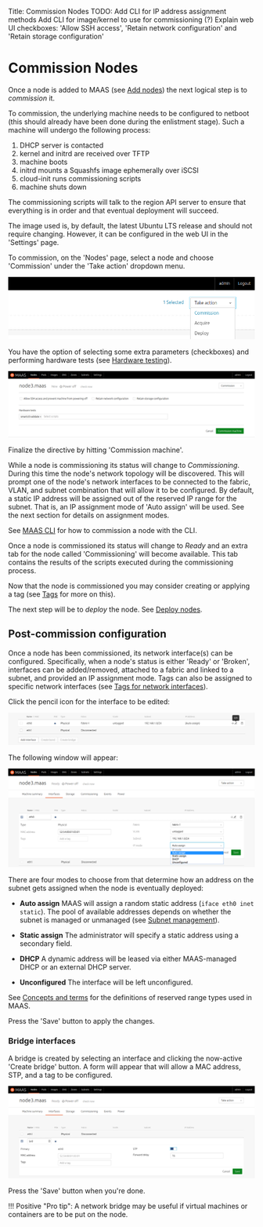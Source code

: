 Title: Commission Nodes
TODO:  Add CLI for IP address assignment methods
       Add CLI for image/kernel to use for commissioning (?)
       Explain web UI checkboxes: 'Allow SSH access', 'Retain network configuration' and 'Retain storage configuration'


# Commission Nodes

Once a node is added to MAAS (see [Add nodes][add-nodes]) the next logical
step is to *commission* it.

To commission, the underlying machine needs to be configured to netboot (this
should already have been done during the enlistment stage). Such a machine will
undergo the following process:

1. DHCP server is contacted
1. kernel and initrd are received over TFTP
1. machine boots
1. initrd mounts a Squashfs image ephemerally over iSCSI
1. cloud-init runs commissioning scripts
1. machine shuts down

The commissioning scripts will talk to the region API server to ensure that
everything is in order and that eventual deployment will succeed.

The image used is, by default, the latest Ubuntu LTS release and should not
require changing. However, it can be configured in the web UI in the 'Settings'
page.

To commission, on the 'Nodes' page, select a node and choose 'Commission' under
the 'Take action' dropdown menu.

![commission][img__2.2_commission]

You have the option of selecting some extra parameters (checkboxes) and
performing hardware tests (see [Hardware testing][hardware-testing]).

![confirm commission][img__2.2_commission-confirm]

Finalize the directive by hitting 'Commission machine'.

While a node is commissioning its status will change to *Commissioning*. During
this time the node's network topology will be discovered. This will prompt one
of the node's network interfaces to be connected to the fabric, VLAN, and
subnet combination that will allow it to be configured. By default, a static IP
address will be assigned out of the reserved IP range for the subnet. That is,
an IP assignment mode of 'Auto assign' will be used. See the next section for
details on assignment modes.

See [MAAS CLI][cli-commission-a-node] for how to commission a node with the
CLI.

Once a node is commissioned its status will change to *Ready* and an extra tab
for the node called 'Commissioning' will become available. This tab contains
the results of the scripts executed during the commissioning process.

Now that the node is commissioned you may consider creating or applying a tag
(see [Tags][tags] for more on this).

The next step will be to *deploy* the node. See [Deploy nodes][deploy-nodes].


## Post-commission configuration

Once a node has been commissioned, its network interface(s) can be configured.
Specifically, when a node's status is either 'Ready' or 'Broken', interfaces
can be added/removed, attached to a fabric and linked to a subnet, and provided
an IP assignment mode. Tags can also be assigned to specific network interfaces
(see [Tags for network interfaces][tags-network-interfaces]).

Click the pencil icon for the interface to be edited:

![edit interface][img__2.2_edit-interface]

The following window will appear:

![configure interface][img__2.2_configure-interface]

There are four modes to choose from that determine how an address on the subnet
gets assigned when the node is eventually deployed:

- **Auto assign** MAAS will assign a random static address 
  (`iface eth0 inet static`). The pool of available addresses depends on
  whether the subnet is managed or unmanaged (see
  [Subnet management][subnet-management]).

- **Static assign** The administrator will specify a static address using a
  secondary field.

- **DHCP** A dynamic address will be leased via either MAAS-managed DHCP or an
  external DHCP server.

- **Unconfigured** The interface will be left unconfigured.

See [Concepts and terms][concepts-ipranges] for the definitions of reserved
range types used in MAAS.

Press the 'Save' button to apply the changes.

### Bridge interfaces

A bridge is created by selecting an interface and clicking the now-active
'Create bridge' button. A form will appear that will allow a MAC address, STP,
and a tag to be configured.

![configure bridge][img__2.2_configure-bridge]

Press the 'Save' button when you're done.

!!! Positive "Pro tip":
    A network bridge may be useful if virtual machines or containers are to be
    put on the node. 

<!--

I'D LIKE TO LEAVE THIS OUT UNTIL A CLI COMMAND IS DOCUMENTED AND THEN LINKED. I
ALSO FIND THIS SENTENCE NEEDS TO BE REWORDED AS IT IS QUITE ABSTRACT AS IS.

Automatic bridge creation on all configured interfaces can also be performed at
allocation time using the API.

-->


<!-- LINKS -->

[add-nodes]: installconfig-add-nodes.md
[cli-commission-a-node]: manage-cli-common.md#commission-a-node
[tags]: installconfig-tags.md
[deploy-nodes]: installconfig-nodes-deploy.md
[tags-network-interfaces]: installconfig-tags.html#tags-for-network-interfaces
[subnet-management]: installconfig-network-subnet-management.md
[concepts-ipranges]: intro-concepts.md#ip-ranges
[hardware-testing]: installconfig-nodes-hw-testing

[img__2.2_commission]: ../media/installconfig-nodes-commission__2.2_commission.png
[img__2.2_commission-confirm]: ../media/installconfig-nodes-commission__2.2_commission-confirm.png
[img__2.2_configure-interface]: ../media/installconfig-nodes-commission__2.2_configure-interface.png
[img__2.2_edit-interface]: ../media/installconfig-nodes-commission__2.2_edit-interface.png
[img__2.2_configure-bridge]: ../media/installconfig-nodes-commission__2.2_configure-bridge.png

